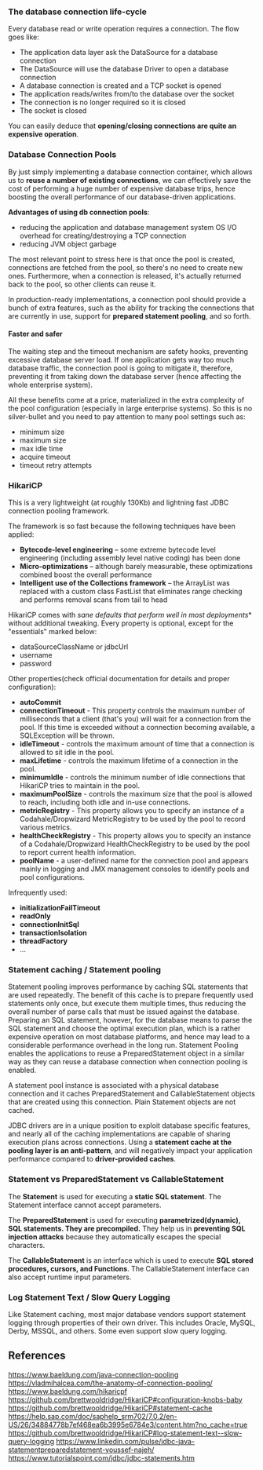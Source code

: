### The database connection life-cycle

Every database read or write operation requires a connection.
The flow goes like:

* The application data layer ask the DataSource for a database connection
* The DataSource will use the database Driver to open a database connection
* A database connection is created and a TCP socket is opened
* The application reads/writes from/to the database over the socket
* The connection is no longer required so it is closed
* The socket is closed

You can easily deduce that **opening/closing connections are quite an expensive operation**.

### Database Connection Pools
By just simply implementing a database connection container, which allows us to **reuse a number of existing connections**, we can effectively save the cost of performing a huge number of expensive database trips, hence boosting the overall performance of our database-driven applications.

**Advantages of using db connection pools**:
* reducing the application and database management system OS I/O overhead for creating/destroying a TCP connection
* reducing JVM object garbage

The most relevant point to stress here is that once the pool is created, connections are fetched from the pool, so there's no need to create new ones.
Furthermore, when a connection is released, it's actually returned back to the pool, so other clients can reuse it.

In production-ready implementations, a connection pool should provide a bunch of extra features, such as the ability for tracking the connections that are currently in use, support for **prepared statement pooling**, and so forth.

#### Faster and safer
The waiting step and the timeout mechanism are safety hooks, preventing excessive database server load. If one application gets way too much database traffic, the connection pool is going to mitigate it, therefore, preventing it from taking down the database server (hence affecting the whole enterprise system).

All these benefits come at a price, materialized in the extra complexity of the pool configuration (especially in large enterprise systems). So this is no silver-bullet and you need to pay attention to many pool settings such as:

* minimum size
* maximum size
* max idle time
* acquire timeout
* timeout retry attempts

### HikariCP

This is a very lightweight (at roughly 130Kb) and lightning fast JDBC connection pooling framework.

The framework is so fast because the following techniques have been applied:

* **Bytecode-level engineering** – some extreme bytecode level engineering (including assembly level native coding) has been done
* **Micro-optimizations** – although barely measurable, these optimizations combined boost the overall performance
* **Intelligent use of the Collections framework** – the ArrayList<Statement> was replaced with a custom class FastList that eliminates range checking and performs removal scans from tail to head

HikariCP comes with *sane defaults that perform well in most deployments** without additional tweaking. Every property is optional, except for the "essentials" marked below:
* dataSourceClassName or jdbcUrl
* username
* password

Other properties(check official documentation for details and proper configuration):
* **autoCommit**
* **connectionTimeout** - This property controls the maximum number of milliseconds that a client (that's you) will wait for a connection from the pool. If this time is exceeded without a connection becoming available, a SQLException will be thrown. 
* **idleTimeout** - controls the maximum amount of time that a connection is allowed to sit idle in the pool.
* **maxLifetime** - controls the maximum lifetime of a connection in the pool. 
* **minimumIdle** - controls the minimum number of idle connections that HikariCP tries to maintain in the pool. 
* **maximumPoolSize** - controls the maximum size that the pool is allowed to reach, including both idle and in-use connections.
* **metricRegistry** - This property allows you to specify an instance of a Codahale/Dropwizard MetricRegistry to be used by the pool to record various metrics. 
* **healthCheckRegistry** - This property allows you to specify an instance of a Codahale/Dropwizard HealthCheckRegistry to be used by the pool to report current health information.
* **poolName** - a user-defined name for the connection pool and appears mainly in logging and JMX management consoles to identify pools and pool configurations.

Infrequently used: 
* **initializationFailTimeout**
* **readOnly**
* **connectionInitSql**
* **transactionIsolation**
* **threadFactory**
* ...

### Statement caching / Statement pooling

Statement pooling improves performance by caching SQL statements that are used repeatedly. The benefit of this cache is to prepare frequently used statements only once, but execute them multiple times, thus reducing the overall number of parse calls that must be issued against the database.
Preparing an SQL statement, however, for the database means to parse the SQL statement and choose the optimal execution plan, which is a rather expensive operation on most database platforms, and hence may lead to a considerable performance overhead in the long run.
Statement Pooling enables the applications to reuse a PreparedStatement object in a similar way as they can reuse a database connection when connection pooling is enabled.

A statement pool instance is associated with a physical database connection and it caches PreparedStatement and CallableStatement objects that are created using this connection. Plain Statement objects are not cached.

JDBC drivers are in a unique position to exploit database specific features, and nearly all of the caching implementations are capable of sharing execution plans across connections. 
Using a **statement cache at the pooling layer is an anti-pattern**, and will negatively impact your application performance compared to **driver-provided caches**.

### Statement vs PreparedStatement vs CallableStatement

The **Statement** is used for executing a **static SQL statement**. The Statement interface cannot accept parameters.

The **PreparedStatement** is used for executing **parametrized(dynamic), SQL statements. They are precompiled.** They help us in **preventing SQL injection attacks** because they automatically escapes the special characters. 

The **CallableStatement** is an interface which is used to execute **SQL stored procedures, cursors, and Functions**. The CallableStatement interface can also accept runtime input parameters.

### Log Statement Text / Slow Query Logging

Like Statement caching, most major database vendors support statement logging through properties of their own driver. This includes Oracle, MySQL, Derby, MSSQL, and others. Some even support slow query logging. 

## References
https://www.baeldung.com/java-connection-pooling
https://vladmihalcea.com/the-anatomy-of-connection-pooling/
https://www.baeldung.com/hikaricpf
https://github.com/brettwooldridge/HikariCP#configuration-knobs-baby
https://github.com/brettwooldridge/HikariCP#statement-cache
https://help.sap.com/doc/saphelp_srm702/7.0.2/en-US/26/34884778b7ef468ea6b3995e6784e3/content.htm?no_cache=true
https://github.com/brettwooldridge/HikariCP#log-statement-text--slow-query-logging
https://www.linkedin.com/pulse/jdbc-java-statementpreparedstatement-youssef-najeh/
https://www.tutorialspoint.com/jdbc/jdbc-statements.htm

